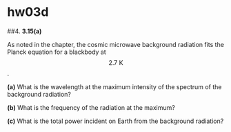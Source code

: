 # hw03d

##4.
**3.15(a)**

As noted in the chapter, the cosmic microwave background radiation fits the Planck equation for a blackbody at $$2.7\:\text{K}$$.

**(a)** What is the wavelength at the maximum intensity of the spectrum of the background radiation?

**(b)** What is the frequency of the radiation at the maximum?

**(c)** What is the total power incident on Earth from the background radiation?